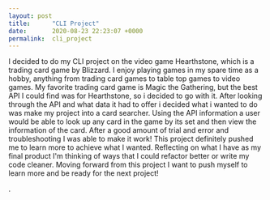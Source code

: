 ```yaml
---
layout: post
title:      "CLI Project"
date:       2020-08-23 22:23:07 +0000
permalink:  cli_project
---
```



<p>I decided to do my CLI project on the video game Hearthstone, which is a trading card game by Blizzard. I enjoy playing games in my spare time as a hobby, anything from trading card games to table top games to video games. My favorite trading card game is Magic the Gathering, but the best API I could find was for Hearthstone, so i decided to go with it. After looking through the API and what data it had to offer i decided what i wanted to do was make my project into a card searcher. Using the API information a user would be able to look up any card in the game by its set and then view the information of the card. After a good amount of trial and error and troubleshooting I was able to make it work! This project definitely pushed me to learn more to achieve what I wanted. Reflecting on what I have as my final product I'm thinking of ways that I could refactor better or write my code cleaner. Moving forward from this project I want to push myself to learn more and be ready for the next project! </p>.
